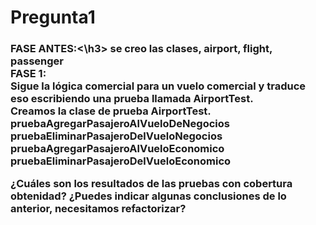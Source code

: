 <h1>Pregunta1</h1>

<h3>FASE ANTES:<\h3>
  se creo las clases, airport, flight, passenger<br>
FASE 1:<br>
Sigue la lógica comercial para un vuelo comercial y traduce eso escribiendo una prueba llamada 
AirportTest.<br>
Creamos la clase de prueba AirportTest.
  pruebaAgregarPasajeroAlVueloDeNegocios<br>
  pruebaEliminarPasajeroDelVueloNegocios<br>
  pruebaAgregarPasajeroAlVueloEconomico<br>
  pruebaEliminarPasajeroDelVueloEconomico<br>
  
  
¿Cuáles son los resultados de las pruebas con cobertura obtenidad?
¿Puedes indicar algunas conclusiones de lo anterior, necesitamos refactorizar?
